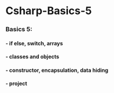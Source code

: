 # Csharp-Basics-5

### Basics 5: 
#### - if else, switch, arrays
#### - classes and objects
#### - constructor, encapsulation, data hiding
#### - project
